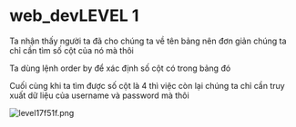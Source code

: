 # web_devLEVEL 1

Ta nhận thấy người ta đã cho chúng ta về tên bảng nên đơn giản chúng ta chỉ cần tìm số cột của nó mà thôi

Ta dùng lệnh order by để xác định số cột có trong bảng đó 

Cuối cùng khi ta tìm được số cột là 4 thì việc còn lại chúng ta chỉ cần truy xuất dữ liệu của username và password mà thôi 

<img src="https://uphinhnhanh.com/images/2017/01/08/level17f51f.png" alt="level17f51f.png" border="0" />
